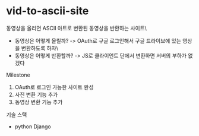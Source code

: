 # vid-to-ascii-site
동영상을 올리면 ASCII 아트로 변환된 동영상을 반환하는 사이트\
- 동영상은 어떻게 올릴까? -> OAuth로 구글 로그인해서 구글 드라이브에 있는 영상을 변환하도록 하자\
- 동영상은 어떻게 반환할까? -> JS로 클라이언트 단에서 변환하면 서버의 부하가 없겠다

Milestone
1. OAuth로 로그인 가능한 사이트 완성
2. 사진 변환 기능 추가
3. 동영상 변환 기능 추가

기술 스택
- python Django
